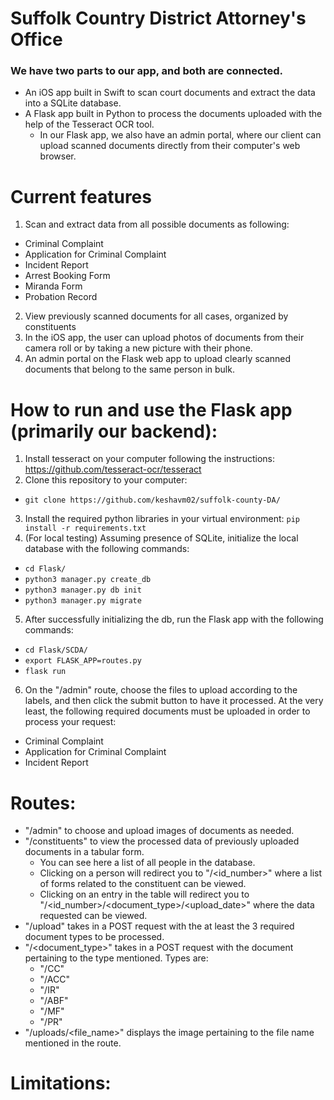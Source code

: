 # Suffolk Country District Attorney's Office

### We have two parts to our app, and both are connected.
- An iOS app built in Swift to scan court documents and extract the data into a SQLite database.
- A Flask app built in Python to process the documents uploaded with the help of the Tesseract OCR tool.
  - In our Flask app, we also have an admin portal, where our client can upload scanned documents directly from their computer's web browser.

# Current features

1. Scan and extract data from all possible documents as following:
  - Criminal Complaint
  - Application for Criminal Complaint
  - Incident Report
  - Arrest Booking Form
  - Miranda Form
  - Probation Record
2. View previously scanned documents for all cases, organized by constituents
3. In the iOS app, the user can upload photos of documents from their camera roll or by taking a new picture with their phone.
4. An admin portal on the Flask web app to upload clearly scanned documents that belong to the same person in bulk.

# How to run and use the Flask app (primarily our backend):
1. Install tesseract on your computer following the instructions: https://github.com/tesseract-ocr/tesseract
2. Clone this repository to your computer:
  - `git clone https://github.com/keshavm02/suffolk-county-DA/`
3. Install the required python libraries in your virtual environment: `pip install -r requirements.txt`
4. (For local testing) Assuming presence of SQLite, initialize the local database with the following commands:
  - `cd Flask/`
  - `python3 manager.py create_db`
  - `python3 manager.py db init`
  - `python3 manager.py migrate`
5. After successfully initializing the db, run the Flask app with the following commands:
  - `cd Flask/SCDA/`
  - `export FLASK_APP=routes.py`
  - `flask run`
6. On the "/admin" route, choose the files to upload according to the labels, and then click the submit button to have it processed. At the very least, the following required documents must be uploaded in order to process your request:
  - Criminal Complaint
  - Application for Criminal Complaint
  - Incident Report

# Routes:
- "/admin" to choose and upload images of documents as needed.
- "/constituents" to view the processed data of previously uploaded documents in a tabular form.
  - You can see here a list of all people in the database.
  - Clicking on a person will redirect you to "/<id_number>" where a list of forms related to the constituent can be viewed.
  - Clicking on an entry in the table will redirect you to "/<id_number>/<document_type>/<upload_date>" where the data requested can be viewed.
- "/upload" takes in a POST request with the at least the 3 required document types to be processed.
- "/<document_type>" takes in a POST request with the document pertaining to the type mentioned. Types are:
  - "/CC"
  - "/ACC"
  - "/IR"
  - "/ABF"
  - "/MF"
  - "/PR"
- "/uploads/<file_name>" displays the image pertaining to the file name mentioned in the route.


# Limitations:

